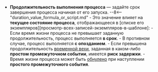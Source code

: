 - **Продолжительность выполнения процесса** — задайте срок завершения процесса начиная от его запуска.
      --8<-- "duration_value_formula_or_script.md"
      - Это значение влияет на **текущее состояние процесса**, отображающееся в [списке его экземпляров][просмотр-всех-записей-экземпляров-в-шаблоне]:
          - Если время жизни процесса не превышает заданную продолжительность, процесс выполняется **в срок**.
          - В противном случае, процесс выполняется **с опозданием**.
          - Если превышена продолжительность [временной вехи](../intermediate/none_intermediate_event.md#milestone-duration), заданная в каком-либо **простом промежуточном событии**, имеется **риск задержки**.
          - Время жизни процесса может быть [обнулено](../intermediate/none_intermediate_event.md#instance-lifetime) при наступлении **простого промежуточного события**.